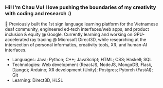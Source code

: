 ### Hi! I'm Chau Vu! I love pushing the boundaries of my creativity with coding and research :) 
🔭 Previously built the 1st sign language learning platform for the Vietnamese deaf community, engineered ed-tech interfaces/web apps, and product inclusion & equity @ Google. Currently learning and working on GPU-accelerated ray tracing @ Microsoft Direct3D, while researching at the intersection of personal informatics, creativity tools, XR, and human-AI interfaces. 
- Languages: Java; Python; C++; JavaScript; HTML; CSS; Haskell; SQL
- Technologies: Web development (ReactJS, NodeJS, MongoDB, Flask, Django); Arduino; XR development (Unity); Postgres; Pytorch (FastAI); Git
- Learning: Direct3D, HLSL
  
